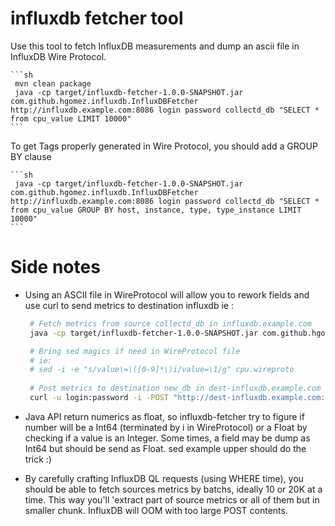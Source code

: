# influxdb fetcher tool

Use this tool to fetch InfluxDB measurements and dump an ascii file in InfluxDB Wire Protocol.

    ```sh
     mvn clean package
     java -cp target/influxdb-fetcher-1.0.0-SNAPSHOT.jar com.github.hgomez.influxdb.InfluxDBFetcher http://influxdb.example.com:8086 login password collectd_db "SELECT * from cpu_value LIMIT 10000"
    ```

To get Tags properly generated in Wire Protocol, you should add a GROUP BY clause  
      
    ```sh
     java -cp target/influxdb-fetcher-1.0.0-SNAPSHOT.jar com.github.hgomez.influxdb.InfluxDBFetcher http://influxdb.example.com:8086 login password collectd_db "SELECT * from cpu_value GROUP BY host, instance, type, type_instance LIMIT 10000"
    ```


# Side notes

* Using an ASCII file in WireProtocol will allow you to rework fields and use curl to send metrics to destination influxdb ie :

    ```sh
     # Fetch metrics from source collectd_db in influxdb.example.com
     java -cp target/influxdb-fetcher-1.0.0-SNAPSHOT.jar com.github.hgomez.influxdb.InfluxDBFetcher http://influxdb.example.com:8086 login password collectd_db "SELECT * from cpu_value GROUP BY host, instance, type, type_instance LIMIT 10000" > cpu.wireproto

     # Bring sed magics if need in WireProtocol file
     # ie:
     # sed -i -e "s/value\=\([0-9]*\)i/value=\1/g" cpu.wireproto
     
     # Post metrics to destination new_db in dest-influxdb.example.com
     curl -u login:password -i -POST "http://dest-influxdb.example.com:8086/write?db=new_db" --data-binary @cpu.wireproto
    ```

* Java API return numerics as float, so influxdb-fetcher try to figure if number will be a Int64 (terminated by i in WireProtocol) or a Float by checking if a value is an Integer. Some times, a field may be dump as Int64 but should be send as Float. sed example upper should do the trick :)

* By carefully crafting InfluxDB QL requests (using WHERE time), you should be able to fetch sources metrics by batchs, ideally 10 or 20K at a time. This way you'll 'extract part of source metrics or all of them but in smaller chunk. InfluxDB will OOM with too large POST contents. 
